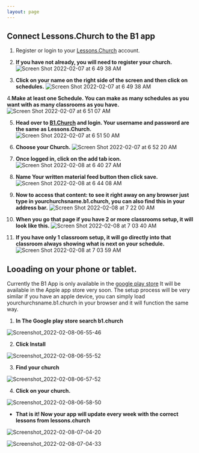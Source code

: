```yaml
---
layout: page
---
```


## Connect Lessons.Church to the B1 app

1. Register or login to your [Lessons.Church](https://lessons.church/login) account.

2. **If you have not already, you will need to register your church.**
   ![Screen Shot 2022-02-07 at 6 49 38 AM](https://user-images.githubusercontent.com/65249159/152793813-d8cc1d74-9171-4f4a-b686-5f511cb8eabf.png)

3. **Click on your name on the right side of the screen and then click on schedules.**
   ![Screen Shot 2022-02-07 at 6 49 38 AM](https://user-images.githubusercontent.com/65249159/152793967-378d4238-467c-4deb-aa5c-5b4d49dd1a78.png)

4.**Make at least one Schedule. You can make as many schedules as you want with as many classrooms as you have.**
![Screen Shot 2022-02-07 at 6 51 07 AM](https://user-images.githubusercontent.com/65249159/152794198-0f05d8a6-d5ef-4ad4-874a-23af551bcfac.png)

5. **Head over to [B1.Church](https://b1.church/login) and login. Your username and password are the same as Lessons.Church.**
   ![Screen Shot 2022-02-07 at 6 51 50 AM](https://user-images.githubusercontent.com/65249159/152794706-33465ce4-3dd9-49e0-ae97-98b10ddf7471.png)

6. **Choose your Church.**
   ![Screen Shot 2022-02-07 at 6 52 20 AM](https://user-images.githubusercontent.com/65249159/152794810-8abe035b-d0d6-48b3-a70d-84fa00e9334b.png)

7. **Once logged in, click on the add tab icon.**
   ![Screen Shot 2022-02-08 at 6 40 27 AM](https://user-images.githubusercontent.com/65249159/152995017-a4b721ee-d2fa-4211-aa3e-3ad2d3e1841f.png)

8. **Name Your written material feed button then click save.**
   ![Screen Shot 2022-02-08 at 6 44 08 AM](https://user-images.githubusercontent.com/65249159/152995165-0a1e789c-4f7e-4870-98ae-872f9d09d6a2.png)

9. **Now to access that content: to see it right away on any browser just type in yourchurchsname.b1.church, you can also find this in your address bar.**
   ![Screen Shot 2022-02-08 at 7 22 00 AM](https://user-images.githubusercontent.com/65249159/152996187-c95eb2e6-9540-46f4-a3c9-bede4ac0c867.png)

10. **When you go that page if you have 2 or more classrooms setup, it will look like this.**
    ![Screen Shot 2022-02-08 at 7 03 40 AM](https://user-images.githubusercontent.com/65249159/152997173-26c970c5-068f-48b3-bf82-0a4123015ea9.png)

11. **If you have only 1 classroom setup, it will go directly into that classroom always showing what is next on your schedule.**
    ![Screen Shot 2022-02-08 at 7 03 59 AM](https://user-images.githubusercontent.com/65249159/152997454-d59609a9-9929-4c62-917d-e6fb57f58e2d.png)

## Looading on your phone or tablet.

Currently the B1 App is only available in the [google play store](https://play.google.com/store/apps/details?id=church.b1.mobile) It will be available in the Apple app store very soon. The setup process will be very similar if you have an apple device, you can simply load yourchurchsname.b1.church in your browser and it will function the same way.

1.  **In The Google play store search b1.church**

![Screenshot_2022-02-08-06-55-46](https://user-images.githubusercontent.com/65249159/152998360-30412081-031d-4cde-b00e-5287f0244e56.png)

2.  **Click Install**

![Screenshot_2022-02-08-06-55-52](https://user-images.githubusercontent.com/65249159/152998554-2664f0a1-09a5-4c61-939b-9a3a25c8a3e1.png)

3.  **Find your church**

![Screenshot_2022-02-08-06-57-52](https://user-images.githubusercontent.com/65249159/152998684-037695e7-3072-4e5c-8562-d64a9a8c0444.png)

4. **Click on your church.**

![Screenshot_2022-02-08-06-58-50](https://user-images.githubusercontent.com/65249159/152998783-c8f7cb86-5d2c-4625-b56f-32157d28a830.png)

- **That is it! Now your app will update every week with the correct lessons from lessons.church**

![Screenshot_2022-02-08-07-04-20](https://user-images.githubusercontent.com/65249159/152998976-ac130590-c764-4b30-9d10-edbbfb6adde1.png)

![Screenshot_2022-02-08-07-04-33](https://user-images.githubusercontent.com/65249159/152999000-a7a93d15-34be-4256-adb3-892731aefde5.png)
